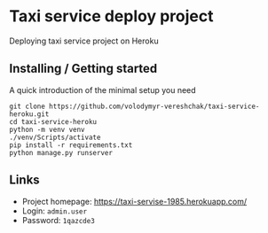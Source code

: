 # Taxi service deploy project

Deploying taxi service project on Heroku

## Installing / Getting started

A quick introduction of the minimal setup you need 

```shell
git clone https://github.com/volodymyr-vereshchak/taxi-service-heroku.git
cd taxi-service-heroku
python -m venv venv
./venv/Scripts/activate
pip install -r requirements.txt
python manage.py runserver
```

## Links
- Project homepage: https://taxi-servise-1985.herokuapp.com/
- Login: `admin.user`
- Password: `1qazcde3`
